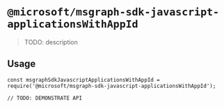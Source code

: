 # `@microsoft/msgraph-sdk-javascript-applicationsWithAppId`

> TODO: description

## Usage

```
const msgraphSdkJavascriptApplicationsWithAppId = require('@microsoft/msgraph-sdk-javascript-applicationsWithAppId');

// TODO: DEMONSTRATE API
```
